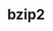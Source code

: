 ---
title: "bzip2"
layout: cache
categories: [package, develop-2024-06-16]
meta: {"versions": ["1.0.8"], "compilers": ["apple-clang@=15.0.0", "cce@=15.0.1", "gcc@=10.2.1", "gcc@=10.3.0", "gcc@=11.1.0", "gcc@=11.4.0", "gcc@=12.3.0", "gcc@=7.3.1", "gcc@=7.5.0", "gcc@=9.4.0", "intel@=2021.10.0", "msvc@=19.39.33523", "oneapi@=2023.2.0", "oneapi@=2024.0.0"], "oss": ["amzn2", "centos7", "rhel8", "sle_hpc15", "ubuntu18.04", "ubuntu20.04", "ubuntu22.04", "ventura", "windows10.0.20348"], "platforms": ["darwin", "linux", "windows"], "targets": ["aarch64", "neoverse_n1", "neoverse_v1", "neoverse_v2", "ppc64le", "x86_64", "x86_64_v3", "x86_64_v4", "zen4"], "stacks": ["aws-isc", "aws-isc-aarch64", "aws-pcluster-neoverse_v1", "aws-pcluster-x86_64_v4", "build_systems", "data-vis-sdk", "developer-tools-manylinux2014", "e4s", "e4s-cray-rhel", "e4s-cray-sles", "e4s-neoverse-v2", "e4s-neoverse_v1", "e4s-oneapi", "e4s-power", "e4s-rocm-external", "ml-darwin-aarch64-mps", "ml-linux-x86_64-cpu", "ml-linux-x86_64-cuda", "radiuss", "radiuss-aws", "radiuss-aws-aarch64", "root", "tutorial", "windows-vis"], "num_specs": 27, "num_specs_by_stack": {"root": 27, "developer-tools-manylinux2014": 1, "data-vis-sdk": 1, "e4s-power": 1, "e4s-rocm-external": 1, "tutorial": 2, "e4s": 1, "ml-linux-x86_64-cuda": 1, "ml-linux-x86_64-cpu": 1, "e4s-neoverse-v2": 1, "ml-darwin-aarch64-mps": 1, "radiuss": 1, "build_systems": 1, "e4s-neoverse_v1": 2, "aws-isc": 1, "radiuss-aws": 1, "radiuss-aws-aarch64": 2, "aws-isc-aarch64": 2, "e4s-oneapi": 1, "aws-pcluster-x86_64_v4": 6, "e4s-cray-rhel": 2, "e4s-cray-sles": 2, "aws-pcluster-neoverse_v1": 2, "windows-vis": 1}}
spec_details: [{"hash": "ppdrwxqa4zujzyygn5q6ydf7eb2aryym", "compiler": "gcc@=10.2.1", "versions": ["1.0.8"], "os": "centos7", "platform": "linux", "target": "x86_64_v3", "variants": ["build_system=generic", "~debug", "~pic", "+shared"], "stacks": ["root", "developer-tools-manylinux2014"], "size": "-", "tarball": "https://binaries.spack.io/develop-2024-06-16/build_cache/linux-centos7-x86_64_v3/gcc-10.2.1/bzip2-1.0.8/linux-centos7-x86_64_v3-gcc-10.2.1-bzip2-1.0.8-ppdrwxqa4zujzyygn5q6ydf7eb2aryym.spack"}, {"hash": "y3py2i7hndenuqqzlahiropxnt5djgho", "compiler": "gcc@=11.1.0", "versions": ["1.0.8"], "os": "ubuntu20.04", "platform": "linux", "target": "x86_64_v3", "variants": ["build_system=generic", "~debug", "~pic", "+shared"], "stacks": ["root", "data-vis-sdk"], "size": "-", "tarball": "https://binaries.spack.io/develop-2024-06-16/build_cache/linux-ubuntu20.04-x86_64_v3/gcc-11.1.0/bzip2-1.0.8/linux-ubuntu20.04-x86_64_v3-gcc-11.1.0-bzip2-1.0.8-y3py2i7hndenuqqzlahiropxnt5djgho.spack"}, {"hash": "wicmykn6yc3ykndupyrx7vsrnbgcud4j", "compiler": "gcc@=9.4.0", "versions": ["1.0.8"], "os": "ubuntu20.04", "platform": "linux", "target": "ppc64le", "variants": ["build_system=generic", "~debug", "~pic", "+shared"], "stacks": ["root", "e4s-power"], "size": "-", "tarball": "https://binaries.spack.io/develop-2024-06-16/build_cache/linux-ubuntu20.04-ppc64le/gcc-9.4.0/bzip2-1.0.8/linux-ubuntu20.04-ppc64le-gcc-9.4.0-bzip2-1.0.8-wicmykn6yc3ykndupyrx7vsrnbgcud4j.spack"}, {"hash": "tmq3ckukg4k7k55zznn54m3apr35wlvr", "compiler": "gcc@=11.4.0", "versions": ["1.0.8"], "os": "ubuntu22.04", "platform": "linux", "target": "x86_64_v3", "variants": ["build_system=generic", "~debug", "~pic", "+shared"], "stacks": ["e4s-rocm-external", "root", "tutorial", "e4s", "ml-linux-x86_64-cuda", "ml-linux-x86_64-cpu"], "size": "-", "tarball": "https://binaries.spack.io/develop-2024-06-16/build_cache/linux-ubuntu22.04-x86_64_v3/gcc-11.4.0/bzip2-1.0.8/linux-ubuntu22.04-x86_64_v3-gcc-11.4.0-bzip2-1.0.8-tmq3ckukg4k7k55zznn54m3apr35wlvr.spack"}, {"hash": "rpa3extgub6qncyvrzwlgwmavf4veubi", "compiler": "gcc@=11.4.0", "versions": ["1.0.8"], "os": "ubuntu22.04", "platform": "linux", "target": "neoverse_v2", "variants": ["build_system=generic", "~debug", "~pic", "+shared"], "stacks": ["e4s-neoverse-v2", "root"], "size": "-", "tarball": "https://binaries.spack.io/develop-2024-06-16/build_cache/linux-ubuntu22.04-neoverse_v2/gcc-11.4.0/bzip2-1.0.8/linux-ubuntu22.04-neoverse_v2-gcc-11.4.0-bzip2-1.0.8-rpa3extgub6qncyvrzwlgwmavf4veubi.spack"}, {"hash": "4sagfutlgwl35so2sa52kzoi6h2nrhdm", "compiler": "apple-clang@=15.0.0", "versions": ["1.0.8"], "os": "ventura", "platform": "darwin", "target": "aarch64", "variants": ["build_system=generic", "~debug", "~pic", "+shared"], "stacks": ["root", "ml-darwin-aarch64-mps"], "size": "-", "tarball": "https://binaries.spack.io/develop-2024-06-16/build_cache/darwin-ventura-aarch64/apple-clang-15.0.0/bzip2-1.0.8/darwin-ventura-aarch64-apple-clang-15.0.0-bzip2-1.0.8-4sagfutlgwl35so2sa52kzoi6h2nrhdm.spack"}, {"hash": "ia2lod3zgt6xwijo5yvxiiatxf2p7img", "compiler": "gcc@=7.5.0", "versions": ["1.0.8"], "os": "ubuntu18.04", "platform": "linux", "target": "x86_64_v3", "variants": ["build_system=generic", "~debug", "~pic", "+shared"], "stacks": ["root", "radiuss", "build_systems"], "size": "-", "tarball": "https://binaries.spack.io/develop-2024-06-16/build_cache/linux-ubuntu18.04-x86_64_v3/gcc-7.5.0/bzip2-1.0.8/linux-ubuntu18.04-x86_64_v3-gcc-7.5.0-bzip2-1.0.8-ia2lod3zgt6xwijo5yvxiiatxf2p7img.spack"}, {"hash": "gpiormje7juyi7fx6u3jwfaogen3z52u", "compiler": "gcc@=11.4.0", "versions": ["1.0.8"], "os": "ubuntu22.04", "platform": "linux", "target": "neoverse_v1", "variants": ["build_system=generic", "~debug", "~pic", "+shared"], "stacks": ["root", "e4s-neoverse_v1"], "size": "-", "tarball": "https://binaries.spack.io/develop-2024-06-16/build_cache/linux-ubuntu22.04-neoverse_v1/gcc-11.4.0/bzip2-1.0.8/linux-ubuntu22.04-neoverse_v1-gcc-11.4.0-bzip2-1.0.8-gpiormje7juyi7fx6u3jwfaogen3z52u.spack"}, {"hash": "vy5mfhjjasebqsyplm3kd4fplkfsoljq", "compiler": "gcc@=7.3.1", "versions": ["1.0.8"], "os": "amzn2", "platform": "linux", "target": "x86_64_v3", "variants": ["build_system=generic", "~debug", "~pic", "+shared"], "stacks": ["root", "aws-isc", "radiuss-aws"], "size": "-", "tarball": "https://binaries.spack.io/develop-2024-06-16/build_cache/linux-amzn2-x86_64_v3/gcc-7.3.1/bzip2-1.0.8/linux-amzn2-x86_64_v3-gcc-7.3.1-bzip2-1.0.8-vy5mfhjjasebqsyplm3kd4fplkfsoljq.spack"}, {"hash": "ftwv6jqo5ntjgm3kspdcmp23q7hccz2z", "compiler": "gcc@=7.3.1", "versions": ["1.0.8"], "os": "amzn2", "platform": "linux", "target": "neoverse_n1", "variants": ["build_system=generic", "~debug", "~pic", "+shared"], "stacks": ["root", "radiuss-aws-aarch64", "aws-isc-aarch64"], "size": "-", "tarball": "https://binaries.spack.io/develop-2024-06-16/build_cache/linux-amzn2-neoverse_n1/gcc-7.3.1/bzip2-1.0.8/linux-amzn2-neoverse_n1-gcc-7.3.1-bzip2-1.0.8-ftwv6jqo5ntjgm3kspdcmp23q7hccz2z.spack"}, {"hash": "nzfud63o54jgcelei4hslyh4h3ojxvpt", "compiler": "oneapi@=2024.0.0", "versions": ["1.0.8"], "os": "ubuntu22.04", "platform": "linux", "target": "x86_64_v3", "variants": ["build_system=generic", "~debug", "~pic", "+shared"], "stacks": ["root", "e4s-oneapi"], "size": "-", "tarball": "https://binaries.spack.io/develop-2024-06-16/build_cache/linux-ubuntu22.04-x86_64_v3/oneapi-2024.0.0/bzip2-1.0.8/linux-ubuntu22.04-x86_64_v3-oneapi-2024.0.0-bzip2-1.0.8-nzfud63o54jgcelei4hslyh4h3ojxvpt.spack"}, {"hash": "elqfmia7aajmbfh42xsgo4hur3mt2bsq", "compiler": "intel@=2021.10.0", "versions": ["1.0.8"], "os": "amzn2", "platform": "linux", "target": "x86_64_v3", "variants": ["build_system=generic", "~debug", "~pic", "+shared"], "stacks": ["root", "aws-pcluster-x86_64_v4"], "size": "-", "tarball": "https://binaries.spack.io/develop-2024-06-16/build_cache/linux-amzn2-x86_64_v3/intel-2021.10.0/bzip2-1.0.8/linux-amzn2-x86_64_v3-intel-2021.10.0-bzip2-1.0.8-elqfmia7aajmbfh42xsgo4hur3mt2bsq.spack"}, {"hash": "g4j3pvszwr7dialmf5bso5ab23xrb73v", "compiler": "cce@=15.0.1", "versions": ["1.0.8"], "os": "rhel8", "platform": "linux", "target": "zen4", "variants": ["build_system=generic", "~debug", "~pic", "+shared"], "stacks": ["root", "e4s-cray-rhel"], "size": "-", "tarball": "https://binaries.spack.io/develop-2024-06-16/build_cache/linux-rhel8-zen4/cce-15.0.1/bzip2-1.0.8/linux-rhel8-zen4-cce-15.0.1-bzip2-1.0.8-g4j3pvszwr7dialmf5bso5ab23xrb73v.spack"}, {"hash": "oem5gwhggeqaufbq3ifkhuaszph2p4sa", "compiler": "oneapi@=2023.2.0", "versions": ["1.0.8"], "os": "amzn2", "platform": "linux", "target": "x86_64_v4", "variants": ["build_system=generic", "~debug", "~pic", "+shared"], "stacks": ["root", "aws-pcluster-x86_64_v4"], "size": "-", "tarball": "https://binaries.spack.io/develop-2024-06-16/build_cache/linux-amzn2-x86_64_v4/oneapi-2023.2.0/bzip2-1.0.8/linux-amzn2-x86_64_v4-oneapi-2023.2.0-bzip2-1.0.8-oem5gwhggeqaufbq3ifkhuaszph2p4sa.spack"}, {"hash": "nyr3z3uvofof3ifzdzrtzrfindbsxtro", "compiler": "intel@=2021.10.0", "versions": ["1.0.8"], "os": "amzn2", "platform": "linux", "target": "x86_64_v4", "variants": ["build_system=generic", "~debug", "~pic", "+shared"], "stacks": ["root", "aws-pcluster-x86_64_v4"], "size": "-", "tarball": "https://binaries.spack.io/develop-2024-06-16/build_cache/linux-amzn2-x86_64_v4/intel-2021.10.0/bzip2-1.0.8/linux-amzn2-x86_64_v4-intel-2021.10.0-bzip2-1.0.8-nyr3z3uvofof3ifzdzrtzrfindbsxtro.spack"}, {"hash": "eryq2psphqmoep3jij5lxu26qs7qz6li", "compiler": "gcc@=7.3.1", "versions": ["1.0.8"], "os": "amzn2", "platform": "linux", "target": "aarch64", "variants": ["build_system=generic", "~debug", "~pic", "+shared"], "stacks": ["root", "radiuss-aws-aarch64", "aws-isc-aarch64"], "size": "-", "tarball": "https://binaries.spack.io/develop-2024-06-16/build_cache/linux-amzn2-aarch64/gcc-7.3.1/bzip2-1.0.8/linux-amzn2-aarch64-gcc-7.3.1-bzip2-1.0.8-eryq2psphqmoep3jij5lxu26qs7qz6li.spack"}, {"hash": "tu5ragrznfadcdbh5husqatuj3tobo43", "compiler": "gcc@=10.3.0", "versions": ["1.0.8"], "os": "sle_hpc15", "platform": "linux", "target": "x86_64_v4", "variants": ["build_system=generic", "~debug", "~pic", "+shared"], "stacks": ["root", "e4s-cray-sles"], "size": "-", "tarball": "https://binaries.spack.io/develop-2024-06-16/build_cache/linux-sle_hpc15-x86_64_v4/gcc-10.3.0/bzip2-1.0.8/linux-sle_hpc15-x86_64_v4-gcc-10.3.0-bzip2-1.0.8-tu5ragrznfadcdbh5husqatuj3tobo43.spack"}, {"hash": "ezwdxuoobihrrn4sam3fiaser2xnxf7x", "compiler": "gcc@=12.3.0", "versions": ["1.0.8"], "os": "amzn2", "platform": "linux", "target": "neoverse_v1", "variants": ["build_system=generic", "~debug", "~pic", "+shared"], "stacks": ["aws-pcluster-neoverse_v1", "root"], "size": "-", "tarball": "https://binaries.spack.io/develop-2024-06-16/build_cache/linux-amzn2-neoverse_v1/gcc-12.3.0/bzip2-1.0.8/linux-amzn2-neoverse_v1-gcc-12.3.0-bzip2-1.0.8-ezwdxuoobihrrn4sam3fiaser2xnxf7x.spack"}, {"hash": "zx33te5gsr2qvvvfrm2nd53bzb63gbmo", "compiler": "oneapi@=2023.2.0", "versions": ["1.0.8"], "os": "amzn2", "platform": "linux", "target": "x86_64_v3", "variants": ["build_system=generic", "~debug", "~pic", "+shared"], "stacks": ["root", "aws-pcluster-x86_64_v4"], "size": "-", "tarball": "https://binaries.spack.io/develop-2024-06-16/build_cache/linux-amzn2-x86_64_v3/oneapi-2023.2.0/bzip2-1.0.8/linux-amzn2-x86_64_v3-oneapi-2023.2.0-bzip2-1.0.8-zx33te5gsr2qvvvfrm2nd53bzb63gbmo.spack"}, {"hash": "ov6no6cgyqlyyxfnxnspwtfkvwlos22t", "compiler": "gcc@=12.3.0", "versions": ["1.0.8"], "os": "amzn2", "platform": "linux", "target": "neoverse_n1", "variants": ["build_system=generic", "~debug", "~pic", "+shared"], "stacks": ["aws-pcluster-neoverse_v1", "root"], "size": "-", "tarball": "https://binaries.spack.io/develop-2024-06-16/build_cache/linux-amzn2-neoverse_n1/gcc-12.3.0/bzip2-1.0.8/linux-amzn2-neoverse_n1-gcc-12.3.0-bzip2-1.0.8-ov6no6cgyqlyyxfnxnspwtfkvwlos22t.spack"}, {"hash": "u6wtlxs3w6ssmrog65ph5pzhxdpoq34j", "compiler": "gcc@=12.3.0", "versions": ["1.0.8"], "os": "amzn2", "platform": "linux", "target": "x86_64_v4", "variants": ["build_system=generic", "~debug", "~pic", "+shared"], "stacks": ["root", "aws-pcluster-x86_64_v4"], "size": "-", "tarball": "https://binaries.spack.io/develop-2024-06-16/build_cache/linux-amzn2-x86_64_v4/gcc-12.3.0/bzip2-1.0.8/linux-amzn2-x86_64_v4-gcc-12.3.0-bzip2-1.0.8-u6wtlxs3w6ssmrog65ph5pzhxdpoq34j.spack"}, {"hash": "yjxlanl45cobs7wq26fofyp4vjawj4g3", "compiler": "gcc@=12.3.0", "versions": ["1.0.8"], "os": "amzn2", "platform": "linux", "target": "x86_64_v3", "variants": ["build_system=generic", "~debug", "~pic", "+shared"], "stacks": ["root", "aws-pcluster-x86_64_v4"], "size": "-", "tarball": "https://binaries.spack.io/develop-2024-06-16/build_cache/linux-amzn2-x86_64_v3/gcc-12.3.0/bzip2-1.0.8/linux-amzn2-x86_64_v3-gcc-12.3.0-bzip2-1.0.8-yjxlanl45cobs7wq26fofyp4vjawj4g3.spack"}, {"hash": "aulekwicacurt36uhaynfklecz32bng5", "compiler": "gcc@=12.3.0", "versions": ["1.0.8"], "os": "ubuntu22.04", "platform": "linux", "target": "x86_64_v3", "variants": ["build_system=generic", "~debug", "~pic", "+shared"], "stacks": ["root", "tutorial"], "size": "-", "tarball": "https://binaries.spack.io/develop-2024-06-16/build_cache/linux-ubuntu22.04-x86_64_v3/gcc-12.3.0/bzip2-1.0.8/linux-ubuntu22.04-x86_64_v3-gcc-12.3.0-bzip2-1.0.8-aulekwicacurt36uhaynfklecz32bng5.spack"}, {"hash": "3ploz7fpw7o6breib2aunkctcg63jjvp", "compiler": "gcc@=11.4.0", "versions": ["1.0.8"], "os": "ubuntu22.04", "platform": "linux", "target": "neoverse_v1", "variants": ["build_system=generic", "~debug", "~pic", "+shared"], "stacks": ["root", "e4s-neoverse_v1"], "size": "-", "tarball": "https://binaries.spack.io/develop-2024-06-16/build_cache/linux-ubuntu22.04-neoverse_v1/gcc-11.4.0/bzip2-1.0.8/linux-ubuntu22.04-neoverse_v1-gcc-11.4.0-bzip2-1.0.8-3ploz7fpw7o6breib2aunkctcg63jjvp.spack"}, {"hash": "bvvdpr62renh3uwnsytcyrycvyjgadkk", "compiler": "msvc@=19.39.33523", "versions": ["1.0.8"], "os": "windows10.0.20348", "platform": "windows", "target": "x86_64", "variants": ["build_system=generic", "~debug", "~pic", "~shared"], "stacks": ["root", "windows-vis"], "size": "-", "tarball": "https://binaries.spack.io/develop-2024-06-16/build_cache/windows-windows10.0.20348-x86_64/msvc-19.39.33523/bzip2-1.0.8/windows-windows10.0.20348-x86_64-msvc-19.39.33523-bzip2-1.0.8-bvvdpr62renh3uwnsytcyrycvyjgadkk.spack"}, {"hash": "azfsguq4on3fr4fhznobs6ympyr73a52", "compiler": "cce@=15.0.1", "versions": ["1.0.8"], "os": "rhel8", "platform": "linux", "target": "zen4", "variants": ["build_system=generic", "~debug", "~pic", "+shared"], "stacks": ["root", "e4s-cray-rhel"], "size": "-", "tarball": "https://binaries.spack.io/develop-2024-06-16/build_cache/linux-rhel8-zen4/cce-15.0.1/bzip2-1.0.8/linux-rhel8-zen4-cce-15.0.1-bzip2-1.0.8-azfsguq4on3fr4fhznobs6ympyr73a52.spack"}, {"hash": "y7krxd2msum4lroxxilocer5ez4wpxu2", "compiler": "gcc@=10.3.0", "versions": ["1.0.8"], "os": "sle_hpc15", "platform": "linux", "target": "x86_64_v4", "variants": ["build_system=generic", "~debug", "~pic", "+shared"], "stacks": ["root", "e4s-cray-sles"], "size": "-", "tarball": "https://binaries.spack.io/develop-2024-06-16/build_cache/linux-sle_hpc15-x86_64_v4/gcc-10.3.0/bzip2-1.0.8/linux-sle_hpc15-x86_64_v4-gcc-10.3.0-bzip2-1.0.8-y7krxd2msum4lroxxilocer5ez4wpxu2.spack"}]
---